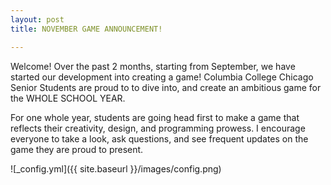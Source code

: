 ```yaml
---
layout: post
title: NOVEMBER GAME ANNOUNCEMENT!

---
```


Welcome!
  Over the past 2 months, starting from September, we have started our development into creating a game! Columbia College Chicago Senior Students are proud to to dive into, and create an ambitious game for the WHOLE SCHOOL YEAR. 

For one whole year, students are going head first to make a game that reflects their creativity, design, and programming prowess. I encourage everyone to take a look, ask questions, and see frequent updates on the game they are proud to present.

![_config.yml]({{ site.baseurl }}/images/config.png)
